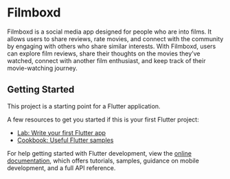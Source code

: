 # Filmboxd

Filmboxd is a social media app designed for people who are into films. It allows users to share reviews, rate movies, and connect with the community by engaging with others who share similar interests. With Filmboxd, users can explore film reviews, share their thoughts on the movies they’ve watched, connect with another film enthusiast, and keep track of their movie-watching journey. 


## Getting Started

This project is a starting point for a Flutter application.

A few resources to get you started if this is your first Flutter project:

- [Lab: Write your first Flutter app](https://docs.flutter.dev/get-started/codelab)
- [Cookbook: Useful Flutter samples](https://docs.flutter.dev/cookbook)

For help getting started with Flutter development, view the
[online documentation](https://docs.flutter.dev/), which offers tutorials,
samples, guidance on mobile development, and a full API reference.
